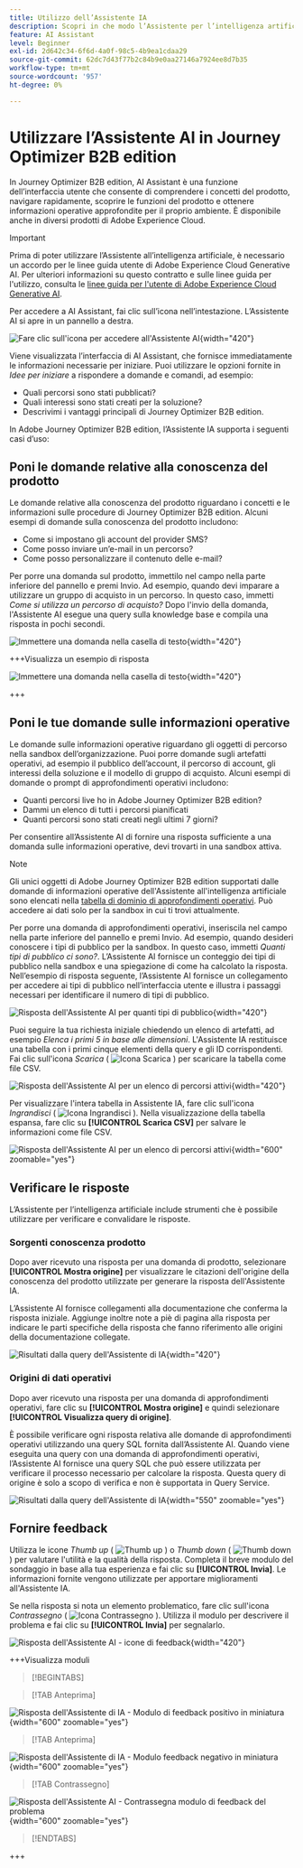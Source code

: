 ```yaml
---
title: Utilizzo dell’Assistente IA
description: Scopri in che modo l’Assistente per l’intelligenza artificiale può aiutarti a ottenere il massimo dalle funzionalità di Journey Optimizer B2B edition.
feature: AI Assistant
level: Beginner
exl-id: 2d642c34-6f6d-4a0f-98c5-4b9ea1cdaa29
source-git-commit: 62dc7d43f77b2c84b9e0aa27146a7924ee8d7b35
workflow-type: tm+mt
source-wordcount: '957'
ht-degree: 0%

---
```


# Utilizzare l’Assistente AI in Journey Optimizer B2B edition

In Journey Optimizer B2B edition, AI Assistant è una funzione dell’interfaccia utente che consente di comprendere i concetti del prodotto, navigare rapidamente, scoprire le funzioni del prodotto e ottenere informazioni operative approfondite per il proprio ambiente. È disponibile anche in diversi prodotti di Adobe Experience Cloud.

>[!IMPORTANT]
>
>Prima di poter utilizzare l’Assistente all’intelligenza artificiale, è necessario un accordo per le linee guida utente di Adobe Experience Cloud Generative AI. Per ulteriori informazioni su questo contratto e sulle linee guida per l&#39;utilizzo, consulta le [linee guida per l&#39;utente di Adobe Experience Cloud Generative AI](https://www.adobe.com/legal/licenses-terms/adobe-dx-gen-ai-user-guidelines.html).

Per accedere a AI Assistant, fai clic sull’icona nell’intestazione. L’Assistente AI si apre in un pannello a destra.

![Fare clic sull&#39;icona per accedere all&#39;Assistente AI](./assets/ai-assistant-icon-displayed.png){width="420"}

Viene visualizzata l’interfaccia di AI Assistant, che fornisce immediatamente le informazioni necessarie per iniziare. Puoi utilizzare le opzioni fornite in _Idee per iniziare_ a rispondere a domande e comandi, ad esempio:

* Quali percorsi sono stati pubblicati?
* Quali interessi sono stati creati per la soluzione?
* Descrivimi i vantaggi principali di Journey Optimizer B2B edition.

In Adobe Journey Optimizer B2B edition, l’Assistente IA supporta i seguenti casi d’uso:

## Poni le domande relative alla conoscenza del prodotto

Le domande relative alla conoscenza del prodotto riguardano i concetti e le informazioni sulle procedure di Journey Optimizer B2B edition. Alcuni esempi di domande sulla conoscenza del prodotto includono:

* Come si impostano gli account del provider SMS?
* Come posso inviare un’e-mail in un percorso?
* Come posso personalizzare il contenuto delle e-mail?

Per porre una domanda sul prodotto, immettilo nel campo nella parte inferiore del pannello e premi Invio. Ad esempio, quando devi imparare a utilizzare un gruppo di acquisto in un percorso. In questo caso, immetti _Come si utilizza un percorso di acquisto?_ Dopo l&#39;invio della domanda, l&#39;Assistente AI esegue una query sulla knowledge base e compila una risposta in pochi secondi.

![Immettere una domanda nella casella di testo](./assets/ai-assistant-ask-question.png){width="420"}

+++Visualizza un esempio di risposta

![Immettere una domanda nella casella di testo](./assets/ai-assistant-product-answer.png){width="420"}

+++

## Poni le tue domande sulle informazioni operative

Le domande sulle informazioni operative riguardano gli oggetti di percorso nella sandbox dell’organizzazione. Puoi porre domande sugli artefatti operativi, ad esempio il pubblico dell’account, il percorso di account, gli interessi della soluzione e il modello di gruppo di acquisto. Alcuni esempi di domande o prompt di approfondimenti operativi includono:

* Quanti percorsi live ho in Adobe Journey Optimizer B2B edition?
* Dammi un elenco di tutti i percorsi pianificati
* Quanti percorsi sono stati creati negli ultimi 7 giorni?

Per consentire all’Assistente AI di fornire una risposta sufficiente a una domanda sulle informazioni operative, devi trovarti in una sandbox attiva.

>[!NOTE]
>
>Gli unici oggetti di Adobe Journey Optimizer B2B edition supportati dalle domande di informazioni operative dell&#39;Assistente all&#39;intelligenza artificiale sono elencati nella [tabella di dominio di approfondimenti operativi](./ai-assistant-overview.md#operational-insights). Può accedere ai dati solo per la sandbox in cui ti trovi attualmente.

Per porre una domanda di approfondimenti operativi, inseriscila nel campo nella parte inferiore del pannello e premi Invio. Ad esempio, quando desideri conoscere i tipi di pubblico per la sandbox. In questo caso, immetti _Quanti tipi di pubblico ci sono?_.  L’Assistente AI fornisce un conteggio dei tipi di pubblico nella sandbox e una spiegazione di come ha calcolato la risposta. Nell’esempio di risposta seguente, l’Assistente AI fornisce un collegamento per accedere ai tipi di pubblico nell’interfaccia utente e illustra i passaggi necessari per identificare il numero di tipi di pubblico.

![Risposta dell&#39;Assistente AI per quanti tipi di pubblico](./assets/ai-assistant-insights-answer.png){width="420"}

Puoi seguire la tua richiesta iniziale chiedendo un elenco di artefatti, ad esempio _Elenca i primi 5 in base alle dimensioni_. L&#39;Assistente IA restituisce una tabella con i primi cinque elementi della query e gli ID corrispondenti. Fai clic sull&#39;icona _Scarica_ ( ![Icona Scarica](../assets/do-not-localize/icon-download.svg) ) per scaricare la tabella come file CSV.

![Risposta dell&#39;Assistente AI per un elenco di percorsi attivi](./assets/ai-assistant-artifacts-query.png){width="420"}

Per visualizzare l&#39;intera tabella in Assistente IA, fare clic sull&#39;icona _Ingrandisci_ ( ![Icona Ingrandisci](../assets/do-not-localize/icon-maximize.svg) ). Nella visualizzazione della tabella espansa, fare clic su **[!UICONTROL Scarica CSV]** per salvare le informazioni come file CSV.

![Risposta dell&#39;Assistente AI per un elenco di percorsi attivi](./assets/ai-assistant-artifacts-maximize.png){width="600" zoomable="yes"}

## Verificare le risposte

L’Assistente per l’intelligenza artificiale include strumenti che è possibile utilizzare per verificare e convalidare le risposte.

### Sorgenti conoscenza prodotto

Dopo aver ricevuto una risposta per una domanda di prodotto, selezionare **[!UICONTROL Mostra origine]** per visualizzare le citazioni dell&#39;origine della conoscenza del prodotto utilizzate per generare la risposta dell&#39;Assistente IA.

L’Assistente AI fornisce collegamenti alla documentazione che conferma la risposta iniziale. Aggiunge inoltre note a piè di pagina alla risposta per indicare le parti specifiche della risposta che fanno riferimento alle origini della documentazione collegate.

![Risultati dalla query dell&#39;Assistente di IA](./assets/ai-assistant-product-answer-sources.png){width="420"}

### Origini di dati operativi

Dopo aver ricevuto una risposta per una domanda di approfondimenti operativi, fare clic su **[!UICONTROL Mostra origine]** e quindi selezionare **[!UICONTROL Visualizza query di origine]**.

È possibile verificare ogni risposta relativa alle domande di approfondimenti operativi utilizzando una query SQL fornita dall’Assistente AI. Quando viene eseguita una query con una domanda di approfondimenti operativi, l’Assistente AI fornisce una query SQL che può essere utilizzata per verificare il processo necessario per calcolare la risposta. Questa query di origine è solo a scopo di verifica e non è supportata in Query Service.

![Risultati dalla query dell&#39;Assistente di IA](./assets/ai-assistant-artifacts-query-source.png){width="550" zoomable="yes"}

## Fornire feedback

Utilizza le icone _Thumb up_ ( ![Thumb up](../assets/do-not-localize/icon-thumb-up.svg) ) o _Thumb down_ ( ![Thumb down](../assets/do-not-localize/icon-thumb-down.svg) ) per valutare l&#39;utilità e la qualità della risposta. Completa il breve modulo del sondaggio in base alla tua esperienza e fai clic su **[!UICONTROL Invia]**. Le informazioni fornite vengono utilizzate per apportare miglioramenti all&#39;Assistente IA.

Se nella risposta si nota un elemento problematico, fare clic sull&#39;icona _Contrassegno_ ( ![Icona Contrassegno](../assets/do-not-localize/icon-flag.svg) ). Utilizza il modulo per descrivere il problema e fai clic su **[!UICONTROL Invia]** per segnalarlo.

![Risposta dell&#39;Assistente AI - icone di feedback](./assets/ai-assistant-response-feedback-icons.png){width="420"}

+++Visualizza moduli

>[!BEGINTABS]

>[!TAB Anteprima]

![Risposta dell&#39;Assistente di IA - Modulo di feedback positivo in miniatura](./assets/ai-assistant-response-feedback-positive-form.png){width="600" zoomable="yes"}

>[!TAB Anteprima]

![Risposta dell&#39;Assistente di IA - Modulo feedback negativo in miniatura](./assets/ai-assistant-response-feedback-negative-form.png){width="600" zoomable="yes"}

>[!TAB Contrassegno]

![Risposta dell&#39;Assistente AI - Contrassegna modulo di feedback del problema](./assets/ai-assistant-response-feedback-flagged-form.png){width="600" zoomable="yes"}

>[!ENDTABS]

+++
